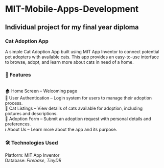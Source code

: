 # MIT-Mobile-Apps-Development
## Individual project for my final year diploma
### Cat Adoption App
A simple Cat Adoption App built using MIT App Inventor to connect potential pet adopters with available cats. This app provides an easy-to-use interface to browse, adopt, and learn more about cats in need of a home.
### 🚀 Features
<br> 🏠 Home Screen – Welcoming page
<br>🔑 User Authentication – Login system for users to manage their adoption process.
<br>🐾 Cat Listings – View details of cats available for adoption, including pictures and descriptions.
<br>📝 Adoption Form – Submit an adoption request with personal details and preferences.
<br>ℹ️ About Us – Learn more about the app and its purpose.
### 🛠️ Technologies Used
Platform: MIT App Inventor\
Database: _Firebase_, _TinyDB_
